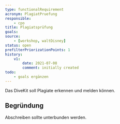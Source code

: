 ```yaml
---
type: functionalRequirement
acronym: PlagiatPruefung
responsible: 
    - cpo
title: Plagiatsprüfung
goals: 
source:
    - [workshop, waltDisney]
status: open
prefilterPriorizationPoints: 1
history:
    v1:
        date: 2021-07-08
        comment: initially created
todo: 
    - goals ergänzen
---
```


Das DiveKit soll Plagiate erkennen und melden können.

## Begründung

Abschreiben sollte unterbunden werden.
